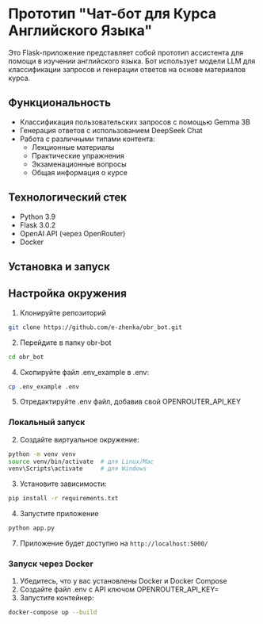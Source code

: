 # Прототип "Чат-бот для Курса Английского Языка"

Это Flask-приложение представляет собой прототип ассистента для помощи в изучении английского языка. Бот использует модели LLM для классификации запросов и генерации ответов на основе материалов курса.

## Функциональность

- Классификация пользовательских запросов с помощью Gemma 3B
- Генерация ответов с использованием DeepSeek Chat
- Работа с различными типами контента:
  - Лекционные материалы
  - Практические упражнения
  - Экзаменационные вопросы
  - Общая информация о курсе

## Технологический стек

- Python 3.9
- Flask 3.0.2
- OpenAI API (через OpenRouter)
- Docker

## Установка и запуск

## Настройка окружения
1.  Клонируйте репозиторий
```bash
git clone https://github.com/e-zhenka/obr_bot.git
```
2.  Перейдите в папку obr-bot
```bash
cd obr_bot
```
4.  Скопируйте файл .env_example в .env: 
```bash
cp .env_example .env
```
5.  Отредактируйте .env файл, добавив свой OPENROUTER_API_KEY

### Локальный запуск

2. Создайте виртуальное окружение:
```bash
python -m venv venv
source venv/bin/activate  # для Linux/Mac
venv\Scripts\activate     # для Windows
```
3. Установите зависимости:
```bash
pip install -r requirements.txt
```
4. Запустите приложение
```bash
python app.py
```
7. Приложение будет доступно на ``http://localhost:5000/``

### Запуск через Docker

1. Убедитесь, что у вас установлены Docker и Docker Compose
2. Создайте файл .env с API ключом OPENROUTER_API_KEY=
3. Запустите контейнер:
```bash
docker-compose up --build
```
